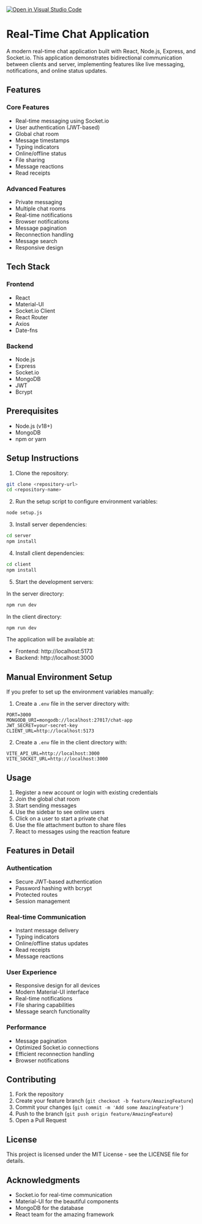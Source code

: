 [![Open in Visual Studio Code](https://classroom.github.com/assets/open-in-vscode-2e0aaae1b6195c2367325f4f02e2d04e9abb55f0b24a779b69b11b9e10269abc.svg)](https://classroom.github.com/online_ide?assignment_repo_id=19767741&assignment_repo_type=AssignmentRepo)
# Real-Time Chat Application

A modern real-time chat application built with React, Node.js, Express, and Socket.io. This application demonstrates bidirectional communication between clients and server, implementing features like live messaging, notifications, and online status updates.

## Features

### Core Features
- Real-time messaging using Socket.io
- User authentication (JWT-based)
- Global chat room
- Message timestamps
- Typing indicators
- Online/offline status
- File sharing
- Message reactions
- Read receipts

### Advanced Features
- Private messaging
- Multiple chat rooms
- Real-time notifications
- Browser notifications
- Message pagination
- Reconnection handling
- Message search
- Responsive design

## Tech Stack

### Frontend
- React
- Material-UI
- Socket.io Client
- React Router
- Axios
- Date-fns

### Backend
- Node.js
- Express
- Socket.io
- MongoDB
- JWT
- Bcrypt

## Prerequisites

- Node.js (v18+)
- MongoDB
- npm or yarn

## Setup Instructions

1. Clone the repository:
```bash
git clone <repository-url>
cd <repository-name>
```

2. Run the setup script to configure environment variables:
```bash
node setup.js
```

3. Install server dependencies:
```bash
cd server
npm install
```

4. Install client dependencies:
```bash
cd client
npm install
```

5. Start the development servers:

In the server directory:
```bash
npm run dev
```

In the client directory:
```bash
npm run dev
```

The application will be available at:
- Frontend: http://localhost:5173
- Backend: http://localhost:3000

## Manual Environment Setup

If you prefer to set up the environment variables manually:

1. Create a `.env` file in the server directory with:
```
PORT=3000
MONGODB_URI=mongodb://localhost:27017/chat-app
JWT_SECRET=your-secret-key
CLIENT_URL=http://localhost:5173
```

2. Create a `.env` file in the client directory with:
```
VITE_API_URL=http://localhost:3000
VITE_SOCKET_URL=http://localhost:3000
```

## Usage

1. Register a new account or login with existing credentials
2. Join the global chat room
3. Start sending messages
4. Use the sidebar to see online users
5. Click on a user to start a private chat
6. Use the file attachment button to share files
7. React to messages using the reaction feature

## Features in Detail

### Authentication
- Secure JWT-based authentication
- Password hashing with bcrypt
- Protected routes
- Session management

### Real-time Communication
- Instant message delivery
- Typing indicators
- Online/offline status updates
- Read receipts
- Message reactions

### User Experience
- Responsive design for all devices
- Modern Material-UI interface
- Real-time notifications
- File sharing capabilities
- Message search functionality

### Performance
- Message pagination
- Optimized Socket.io connections
- Efficient reconnection handling
- Browser notifications

## Contributing

1. Fork the repository
2. Create your feature branch (`git checkout -b feature/AmazingFeature`)
3. Commit your changes (`git commit -m 'Add some AmazingFeature'`)
4. Push to the branch (`git push origin feature/AmazingFeature`)
5. Open a Pull Request

## License

This project is licensed under the MIT License - see the LICENSE file for details.

## Acknowledgments

- Socket.io for real-time communication
- Material-UI for the beautiful components
- MongoDB for the database
- React team for the amazing framework 